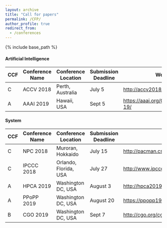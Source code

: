 ```yaml
---
layout: archive
title: "Call for papers"
permalink: /CFP/
author_profile: true
redirect_from:
  - /conferences
---
```


{% include base_path %}

#### Artificial Intelligence
|  CCF | Conference Name | Conference Location | Submission Deadline | Website |
| ------------ | ------------ |  ------------ |  ------------ |  ------------ |
| C | ACCV 2018 | Perth, Australia | July 5 | http://accv2018.net/ |
| A | AAAI 2019 | Hawaii, USA | Sept 5 | https://aaai.org/Conferences/AAAI-19/ |

#### System
|  CCF | Conference Name | Conference Location | Submission Deadline | Website |
| ------------ | ------------ |  ------------ |  ------------ |  ------------ |
| C | NPC 2018 | Muroran, Hokkaido | July 15 | http://pacman.cs.tsinghua.edu.cn/npc2018/ |
| C | IPCCC 2018 | Orlando, Florida, USA | July 27 | http://www.ipccc.org/ |
| A | HPCA 2019 | Washington DC, USA| August 3 |http://hpca2019.seas.gwu.edu/ |
| A | PPoPP 2019 | Washington DC, USA| August 20 | https://ppopp19.sigplan.org/home |
| B | CGO 2019 | Washington DC, USA | Sept 7 | http://cgo.org/cgo2019/ |
